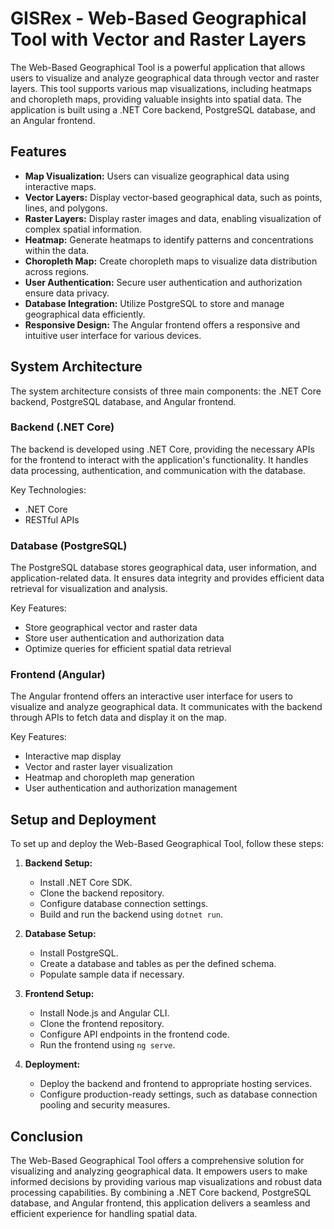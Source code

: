 # GISRex - Web-Based Geographical Tool with Vector and Raster Layers

The Web-Based Geographical Tool is a powerful application that allows users to visualize and analyze geographical data through vector and raster layers. This tool supports various map visualizations, including heatmaps and choropleth maps, providing valuable insights into spatial data. The application is built using a .NET Core backend, PostgreSQL database, and an Angular frontend.

## Features

- **Map Visualization:** Users can visualize geographical data using interactive maps.
- **Vector Layers:** Display vector-based geographical data, such as points, lines, and polygons.
- **Raster Layers:** Display raster images and data, enabling visualization of complex spatial information.
- **Heatmap:** Generate heatmaps to identify patterns and concentrations within the data.
- **Choropleth Map:** Create choropleth maps to visualize data distribution across regions.
- **User Authentication:** Secure user authentication and authorization ensure data privacy.
- **Database Integration:** Utilize PostgreSQL to store and manage geographical data efficiently.
- **Responsive Design:** The Angular frontend offers a responsive and intuitive user interface for various devices.

## System Architecture

The system architecture consists of three main components: the .NET Core backend, PostgreSQL database, and Angular frontend.

### Backend (.NET Core)

The backend is developed using .NET Core, providing the necessary APIs for the frontend to interact with the application's functionality. It handles data processing, authentication, and communication with the database.

Key Technologies:
- .NET Core
- RESTful APIs

### Database (PostgreSQL)

The PostgreSQL database stores geographical data, user information, and application-related data. It ensures data integrity and provides efficient data retrieval for visualization and analysis.

Key Features:
- Store geographical vector and raster data
- Store user authentication and authorization data
- Optimize queries for efficient spatial data retrieval

### Frontend (Angular)

The Angular frontend offers an interactive user interface for users to visualize and analyze geographical data. It communicates with the backend through APIs to fetch data and display it on the map.

Key Features:
- Interactive map display
- Vector and raster layer visualization
- Heatmap and choropleth map generation
- User authentication and authorization management

## Setup and Deployment

To set up and deploy the Web-Based Geographical Tool, follow these steps:

1. **Backend Setup:**
   - Install .NET Core SDK.
   - Clone the backend repository.
   - Configure database connection settings.
   - Build and run the backend using `dotnet run`.

2. **Database Setup:**
   - Install PostgreSQL.
   - Create a database and tables as per the defined schema.
   - Populate sample data if necessary.

3. **Frontend Setup:**
   - Install Node.js and Angular CLI.
   - Clone the frontend repository.
   - Configure API endpoints in the frontend code.
   - Run the frontend using `ng serve`.

4. **Deployment:**
   - Deploy the backend and frontend to appropriate hosting services.
   - Configure production-ready settings, such as database connection pooling and security measures.

## Conclusion

The Web-Based Geographical Tool offers a comprehensive solution for visualizing and analyzing geographical data. It empowers users to make informed decisions by providing various map visualizations and robust data processing capabilities. By combining a .NET Core backend, PostgreSQL database, and Angular frontend, this application delivers a seamless and efficient experience for handling spatial data.
